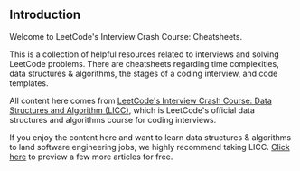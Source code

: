 ## Introduction

Welcome to LeetCode's Interview Crash Course: Cheatsheets.

This is a collection of helpful resources related to interviews and solving LeetCode problems. There are cheatsheets regarding time complexities, data structures & algorithms, the stages of a coding interview, and code templates.

All content here comes from [LeetCode's Interview Crash Course: Data Structures and Algorithm (LICC)](https://leetcode.com/explore/interview/card/leetcodes-interview-crash-course-data-structures-and-algorithms/), which is LeetCode's official data structures and algorithms course for coding interviews.

If you enjoy the content here and want to learn data structures & algorithms to land software engineering jobs, we highly recommend taking LICC. [Click here](https://leetcode.com/explore/interview/card/leetcodes-interview-crash-course-data-structures-and-algorithms/703/arraystrings/) to preview a few more articles for free.
